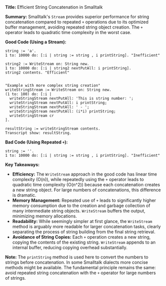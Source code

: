 **Title:** Efficient String Concatenation in Smalltalk

**Summary:**  Smalltalk's `Stream` provides superior performance for string concatenation compared to repeated `+` operations due to its optimized buffer management, avoiding repeated string object creation.  The `+` operator leads to quadratic time complexity in the worst case.


**Good Code (Using a Stream):**

```smalltalk
string := 'a'.
1 to: 10000 do: [:i | string := string , i printString]. "Inefficient"

string2 := WriteStream on: String new.
1 to: 10000 do: [:i | string2 nextPutAll: i printString].
string2 contents. "Efficient"


"Example with more complex string creation"
writeStringStream := WriteStream on: String new.
(1 to: 100) do: [:i | 
  writeStringStream nextPutAll: 'This is string number: ';
  writeStringStream nextPutAll: i printString;
  writeStringStream nextPutAll: ' - ';
  writeStringStream nextPutAll: (i*i) printString;
  writeStringStream cr
].

resultString := writeStringStream contents.
Transcript show: resultString.

```

**Bad Code (Using Repeated `+`):**

```smalltalk
string := ''.
1 to: 10000 do: [:i | string := string , i printString]. "Inefficient"
```

**Key Takeaways:**

* **Efficiency:** The `WriteStream` approach in the good code has linear time complexity (O(n)), while repeatedly using the `+` operator leads to quadratic time complexity (O(n^2)) because each concatenation creates a new string object.  For large numbers of concatenations, this difference is dramatic.
* **Memory Management:** Repeated use of `+` leads to significantly higher memory consumption due to the creation and garbage collection of many intermediate string objects. `WriteStream` buffers the output, minimizing memory allocations.
* **Readability:** While seemingly simpler at first glance, the `WriteStream` method is arguably more readable for larger concatenation tasks, clearly separating the process of string building from the final string retrieval.
* **Avoidance of String Copies:** Each `+` operation creates a new string, copying the contents of the existing string.  `WriteStream` appends to an internal buffer, reducing copying overhead substantially.


**Note:** The `printString` method is used here to convert the numbers to strings before concatenation.  In some Smalltalk dialects more concise methods might be available.  The fundamental principle remains the same:  avoid repeated string concatenation with the `+` operator for large numbers of strings.

